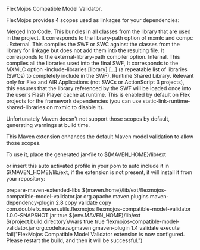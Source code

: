 FlexMojos Compatible Model Validator.

FlexMojos provides 4 scopes used as linkages for your dependencies:

Merged Into Code. This bundles in all classes from the library that are used in the project. It corresponds to the library-path option of mxmlc and compc .
External. This compiles the SWF or SWC against the classes from the library for linkage but does not add them into the resulting file. It corresponds to the external-library-path compiler option.
Internal. This compiles all the libraries used into the final SWF, It corresponds to the MXMLC option -include-libraries [library] [...] (a repeatable list of libraries (SWCs) to completely include in the SWF).
Runtime Shared Library. Relevant only for Flex and AIR Applications (not SWCs or ActionScript 3 projects), this ensures that the library referenced by the SWF will be loaded once into the user's Flash Player cache at runtime. This is enabled by default on Flex projects for the framework dependencies (you can use static-link-runtime-shared-libraries on mxmlc to disable it).

Unfortunately Maven doesn't not support those scopes by default, generating warnings at build time.

This Maven extension enhances the default Maven model validation to allow those scopes.

To use it, place the generated jar-file to ${MAVEN_HOME}/lib/ext

or insert this auto activated profile in your pom to auto include it in ${MAVEN_HOME}/lib/ext, if the extension is not present, it will install it from your repository:

<profile>
    <id>prepare-maven-extended-libs</id>
    <activation>
        <file>
            <missing>${maven.home}/lib/ext/flexmojos-compatible-model-validator.jar</missing>
        </file>
    </activation>
    <build>
        <plugins>
            <plugin>
                <groupId>org.apache.maven.plugins</groupId>
                <artifactId>maven-dependency-plugin</artifactId>
                <version>2.8</version>
                <executions>
                    <execution>
                        <id>copy</id>
                        <phase>validate</phase>
                        <goals>
                            <goal>copy</goal>
                        </goals>
                        <configuration>
                            <artifactItems>
                                <artifactItem>
                                    <groupId>com.doublefx.maven.utils.flexmojos</groupId>
                                    <artifactId>flexmojos-compatible-model-validator</artifactId>
                                    <version>1.0.0-SNAPSHOT</version>
                                    <type>jar</type>
                                    <overWrite>true</overWrite>
                                    <outputDirectory>${env.MAVEN_HOME}/lib/ext</outputDirectory>
                                </artifactItem>
                            </artifactItems>
                            <outputDirectory>${project.build.directory}/wars</outputDirectory>
                            <overWriteReleases>true</overWriteReleases>
                            <overWriteSnapshots>true</overWriteSnapshots>
                            <destFileName>flexmojos-compatible-model-validator.jar</destFileName>
                        </configuration>
                    </execution>
                </executions>
            </plugin>
            <plugin>
                <groupId>org.codehaus.gmaven</groupId>
                <artifactId>gmaven-plugin</artifactId>
                <version>1.4</version>
                <executions>
                    <execution>
                        <phase>validate</phase>
                        <goals>
                            <goal>execute</goal>
                        </goals>
                    </execution>
                </executions>
                <configuration>
                    <source>
                        fail("FlexMojos Compatible Model Validator extension is now configured. Please restart the build, and then it will be successful.")
                    </source>
                </configuration>
            </plugin>
        </plugins>
    </build>
</profile>
